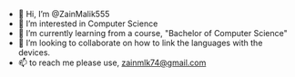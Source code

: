 - 👋 Hi, I’m @ZainMalik555
- 👀 I’m interested in Computer Science
- 🌱 I’m currently learning from a course, "Bachelor of Computer Science"
- 💞️ I’m looking to collaborate on how to link the languages with the devices.
- 📫 to reach me please use, zainmlk74@gmail.com

<!---
ZainMalik555/ZainMalik555 is a ✨ special ✨ repository because its `README.md` (this file) appears on your GitHub profile.
You can click the Preview link to take a look at your changes.
--->

